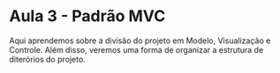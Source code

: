 # Aula 3 - Padrão MVC

Aqui aprendemos sobre a divisão do projeto em Modelo, Visualização e Controle. Além disso, veremos uma forma de organizar a estrutura de diterórios do projeto.